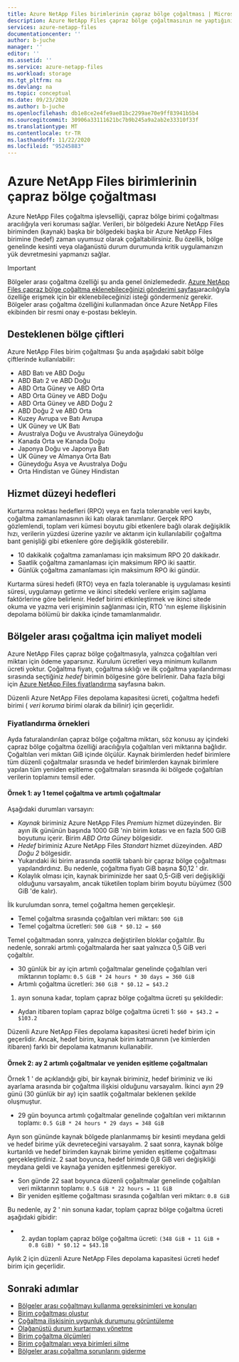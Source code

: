 ```yaml
---
title: Azure NetApp Files birimlerinin çapraz bölge çoğaltması | Microsoft Docs
description: Azure NetApp Files çapraz bölge çoğaltmasının ne yaptığını, desteklenen bölge çiftlerini, hizmet düzeyi hedeflerini, veri dayanıklılığı ve maliyet modelini açıklar.
services: azure-netapp-files
documentationcenter: ''
author: b-juche
manager: ''
editor: ''
ms.assetid: ''
ms.service: azure-netapp-files
ms.workload: storage
ms.tgt_pltfrm: na
ms.devlang: na
ms.topic: conceptual
ms.date: 09/23/2020
ms.author: b-juche
ms.openlocfilehash: db1e8ce2e4fe9ae81bc2299ae70e9ff83941b5b4
ms.sourcegitcommit: 30906a33111621bc7b9b245a9a2ab2e33310f33f
ms.translationtype: MT
ms.contentlocale: tr-TR
ms.lasthandoff: 11/22/2020
ms.locfileid: "95245883"
---
```

# <a name="cross-region-replication-of-azure-netapp-files-volumes"></a>Azure NetApp Files birimlerinin çapraz bölge çoğaltması

Azure NetApp Files çoğaltma işlevselliği, çapraz bölge birimi çoğaltması aracılığıyla veri koruması sağlar. Verileri, bir bölgedeki Azure NetApp Files biriminden (kaynak) başka bir bölgedeki başka bir Azure NetApp Files birimine (hedef) zaman uyumsuz olarak çoğaltabilirsiniz.  Bu özellik, bölge genelinde kesinti veya olağanüstü durum durumunda kritik uygulamanızın yük devretmesini yapmanızı sağlar.

> [!IMPORTANT]
> Bölgeler arası çoğaltma özelliği şu anda genel önizlemededir. [Azure NetApp Files çapraz bölge çoğaltma eklenebileceğinizi gönderimi sayfası](https://aka.ms/anfcrrpreviewsignup)aracılığıyla özelliğe erişmek için bir eklenebileceğinizi isteği göndermeniz gerekir. Bölgeler arası çoğaltma özelliğini kullanmadan önce Azure NetApp Files ekibinden bir resmi onay e-postası bekleyin.

## <a name="supported-region-pairs"></a>Desteklenen bölge çiftleri

Azure NetApp Files birim çoğaltması Şu anda aşağıdaki sabit bölge çiftlerinde kullanılabilir:  

* ABD Batı ve ABD Doğu
* ABD Batı 2 ve ABD Doğu 
* ABD Orta Güney ve ABD Orta 
* ABD Orta Güney ve ABD Doğu
* ABD Orta Güney ve ABD Doğu 2 
* ABD Doğu 2 ve ABD Orta 
* Kuzey Avrupa ve Batı Avrupa
* UK Güney ve UK Batı
* Avustralya Doğu ve Avustralya Güneydoğu
* Kanada Orta ve Kanada Doğu
* Japonya Doğu ve Japonya Batı
* UK Güney ve Almanya Orta Batı
* Güneydoğu Asya ve Avustralya Doğu
* Orta Hindistan ve Güney Hindistan

## <a name="service-level-objectives"></a>Hizmet düzeyi hedefleri

Kurtarma noktası hedefleri (RPO) veya en fazla toleranable veri kaybı, çoğaltma zamanlamasının iki katı olarak tanımlanır.  Gerçek RPO gözlemlendi, toplam veri kümesi boyutu gibi etkenlere bağlı olarak değişiklik hızı, verilerin yüzdesi üzerine yazılır ve aktarım için kullanılabilir çoğaltma bant genişliği gibi etkenlere göre değişiklik gösterebilir.   

* 10 dakikalık çoğaltma zamanlaması için maksimum RPO 20 dakikadır.  
* Saatlik çoğaltma zamanlaması için maksimum RPO iki saattir.  
* Günlük çoğaltma zamanlaması için maksimum RPO iki gündür.  

Kurtarma süresi hedefi (RTO) veya en fazla toleranable iş uygulaması kesinti süresi, uygulamayı getirme ve ikinci sitedeki verilere erişim sağlama faktörlerine göre belirlenir. Hedef birimi etkinleştirmek ve ikinci sitede okuma ve yazma veri erişiminin sağlanması için, RTO 'nın eşleme ilişkisinin depolama bölümü bir dakika içinde tamamlanmalıdır.

## <a name="cost-model-for-cross-region-replication"></a>Bölgeler arası çoğaltma için maliyet modeli  

Azure NetApp Files çapraz bölge çoğaltmasıyla, yalnızca çoğaltılan veri miktarı için ödeme yaparsınız. Kurulum ücretleri veya minimum kullanım ücreti yoktur. Çoğaltma fiyatı, çoğaltma sıklığı ve ilk çoğaltma yapılandırması sırasında seçtiğiniz *hedef* birimin bölgesine göre belirlenir. Daha fazla bilgi için [Azure NetApp Files fiyatlandırma](https://azure.microsoft.com/pricing/details/netapp/) sayfasına bakın.  

Düzenli Azure NetApp Files depolama kapasitesi ücreti, çoğaltma hedefi birimi ( *veri koruma* birimi olarak da bilinir) için geçerlidir. 

### <a name="pricing-examples"></a>Fiyatlandırma örnekleri

Ayda faturalandırılan çapraz bölge çoğaltma miktarı, söz konusu ay içindeki çapraz bölge çoğaltma özelliği aracılığıyla çoğaltılan veri miktarına bağlıdır. Çoğaltılan veri miktarı GiB içinde ölçülür. Kaynak birimlerden hedef birimlere tüm düzenli çoğaltmalar sırasında ve hedef birimlerden kaynak birimlere yapılan tüm yeniden eşitleme çoğaltmaları sırasında iki bölgede çoğaltılan verilerin toplamını temsil eder.

#### <a name="example-1-month-1-baseline-replication-and-incremental-replications"></a>Örnek 1: ay 1 temel çoğaltma ve artımlı çoğaltmalar

Aşağıdaki durumları varsayın:

* *Kaynak* biriminiz Azure NetApp Files *Premium* hizmet düzeyinden. Bir ayın ilk gününün başında 1000 GiB 'nin birim kotası ve en fazla 500 GiB boyutunu içerir. Birim *ABD Orta Güney* bölgesidir.
* *Hedef* biriminiz Azure NetApp Files *Standart* hizmet düzeyinden. *ABD Doğu 2* bölgesidir.
* Yukarıdaki iki birim arasında *saatlik* tabanlı bir çapraz bölge çoğaltması yapılandırdınız. Bu nedenle, çoğaltma fiyatı GiB başına $0,12 ' dir.
* Kolaylık olması için, kaynak biriminizde her saat 0,5-GiB veri değişikliği olduğunu varsayalım, ancak tüketilen toplam birim boyutu büyümez (500 GiB 'de kalır). 

İlk kurulumdan sonra, temel çoğaltma hemen gerçekleşir.  

* Temel çoğaltma sırasında çoğaltılan veri miktarı: `500 GiB`
* Temel çoğaltma ücretleri: `500 GiB * $0.12 = $60`

Temel çoğaltmadan sonra, yalnızca değiştirilen bloklar çoğaltılır. Bu nedenle, sonraki artımlı çoğaltmalarda her saat yalnızca 0,5 GiB veri çoğaltılır.

* 30 günlük bir ay için artımlı çoğaltmalar genelinde çoğaltılan veri miktarının toplamı: `0.5 GiB * 24 hours * 30 days = 360 GiB`
* Artımlı çoğaltma ücretleri: `360 GiB * $0.12 = $43.2`

1. ayın sonuna kadar, toplam çapraz bölge çoğaltma ücreti şu şekildedir:  

*  Aydan itibaren toplam çapraz bölge çoğaltma ücreti 1: `$60 + $43.2 = $103.2`

Düzenli Azure NetApp Files depolama kapasitesi ücreti hedef birim için geçerlidir. Ancak, hedef birim, kaynak birim katmanının (ve kimlerden itibaren) farklı bir depolama katmanını kullanabilir.

#### <a name="example-2-month-2-incremental-replications-and-resync-replications"></a>Örnek 2: ay 2 artımlı çoğaltmalar ve yeniden eşitleme çoğaltmaları  

Örnek 1 ' de açıklandığı gibi, bir kaynak biriminiz, hedef biriminiz ve iki ayarlama arasında bir çoğaltma ilişkisi olduğunu varsayalım. İkinci ayın 29 günü (30 günlük bir ay) için saatlik çoğaltmalar beklenen şekilde oluşmuştur.

* 29 gün boyunca artımlı çoğaltmalar genelinde çoğaltılan veri miktarının toplamı: `0.5 GiB * 24 hours * 29 days = 348 GiB`

Ayın son gününde kaynak bölgede planlanmamış bir kesinti meydana geldi ve hedef birime yük devreteceğini varsayalım. 2 saat sonra, kaynak bölge kurtarıldı ve hedef birimden kaynak birime yeniden eşitleme çoğaltması gerçekleştirdiniz. 2 saat boyunca, hedef birimde 0,8 GiB veri değişikliği meydana geldi ve kaynağa yeniden eşitlenmesi gerekiyor.

* Son günde 22 saat boyunca düzenli çoğaltmalar genelinde çoğaltılan veri miktarının toplamı: `0.5 GiB * 22 hours = 11 GiB`
* Bir yeniden eşitleme çoğaltması sırasında çoğaltılan veri miktarı: `0.8 GiB`

Bu nedenle, ay 2 ' nin sonuna kadar, toplam çapraz bölge çoğaltma ücreti aşağıdaki gibidir:  

* 2. aydan toplam çapraz bölge çoğaltma ücreti: `(348 GiB + 11 GiB + 0.8 GiB) * $0.12 = $43.18`

Aylık 2 için düzenli Azure NetApp Files depolama kapasitesi ücreti hedef birim için geçerlidir.

## <a name="next-steps"></a>Sonraki adımlar
* [Bölgeler arası çoğaltmayı kullanma gereksinimleri ve konuları](cross-region-replication-requirements-considerations.md)
* [Birim çoğaltması oluştur](cross-region-replication-create-peering.md)
* [Çoğaltma ilişkisinin uygunluk durumunu görüntüleme](cross-region-replication-display-health-status.md)
* [Olağanüstü durum kurtarmayı yönetme](cross-region-replication-manage-disaster-recovery.md)
* [Birim çoğaltma ölçümleri](azure-netapp-files-metrics.md#replication)
* [Birim çoğaltmaları veya birimleri silme](cross-region-replication-delete.md)
* [Bölgeler arası çoğaltma sorunlarını giderme](troubleshoot-cross-region-replication.md)


